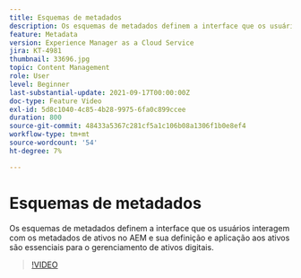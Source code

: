 ```yaml
---
title: Esquemas de metadados
description: Os esquemas de metadados definem a interface que os usuários interagem com os metadados de ativos no AEM e sua definição e aplicação aos ativos são essenciais para o gerenciamento de ativos digitais.
feature: Metadata
version: Experience Manager as a Cloud Service
jira: KT-4981
thumbnail: 33696.jpg
topic: Content Management
role: User
level: Beginner
last-substantial-update: 2021-09-17T00:00:00Z
doc-type: Feature Video
exl-id: 5d8c1040-4c85-4b28-9975-6fa0c899ccee
duration: 800
source-git-commit: 48433a5367c281cf5a1c106b08a1306f1b0e8ef4
workflow-type: tm+mt
source-wordcount: '54'
ht-degree: 7%

---
```


# Esquemas de metadados

Os esquemas de metadados definem a interface que os usuários interagem com os metadados de ativos no AEM e sua definição e aplicação aos ativos são essenciais para o gerenciamento de ativos digitais.

>[!VIDEO](https://video.tv.adobe.com/v/37305?quality=12&learn=on&captions=por_br)
